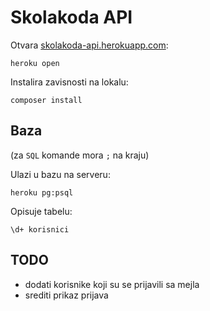 # Skolakoda API

Otvara [skolakoda-api.herokuapp.com](https://skolakoda-api.herokuapp.com/):
```
heroku open
```

Instalira zavisnosti na lokalu:
```
composer install
```

## Baza
(za `SQL` komande mora `;` na kraju)

Ulazi u bazu na serveru:
```
heroku pg:psql
```

Opisuje tabelu:
```
\d+ korisnici
```

## TODO
* dodati korisnike koji su se prijavili sa mejla
* srediti prikaz prijava
